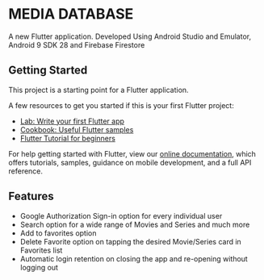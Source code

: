 # MEDIA DATABASE

A new Flutter application.
Developed Using Android Studio and Emulator, Android 9 SDK 28 and Firebase Firestore

## Getting Started

This project is a starting point for a Flutter application.

A few resources to get you started if this is your first Flutter project:

- [Lab: Write your first Flutter app](https://flutter.dev/docs/get-started/codelab)
- [Cookbook: Useful Flutter samples](https://flutter.dev/docs/cookbook)
- [Flutter Tutorial for beginners](https://www.youtube.com/watch?v=1ukSR1GRtMU&list=PL4cUxeGkcC9jLYyp2Aoh6hcWuxFDX6PBJ)

For help getting started with Flutter, view our
[online documentation](https://flutter.dev/docs), which offers tutorials,
samples, guidance on mobile development, and a full API reference.

## Features
 - Google Authorization Sign-in option for every individual user
 - Search option for a wide range of Movies and Series and much more
 - Add to favorites option
 - Delete Favorite option on tapping the desired Movie/Series card in Favorites list
 - Automatic login retention on closing the app and re-opening without logging out
